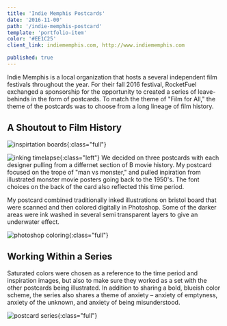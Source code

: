 ```yaml
---
title: 'Indie Memphis Postcards'
date: '2016-11-00'
path: '/indie-memphis-postcard'
template: 'portfolio-item'
color: '#EE1C25'
client_link: indiememphis.com, http://www.indiememphis.com

published: true
---
```


Indie Memphis is a local organization that hosts a several independent film festivals throughout the year. For their fall 2016 festival, RocketFuel exchanged a sponsorship for the opportunity to created a series of leave-behinds in the form of postcards. To match the theme of "Film for All," the theme of the postcards was to choose from a long lineage of film history.

## A Shoutout to Film History

![inspirtation boards](/assets/images/portfolio/indie-memphis-postcards/mood-board.jpg){:class="full"}

![inking timelapse](/assets/images/portfolio/indie-memphis-postcards/inking.gif){:class="left"}
We decided on three postcards with each designer pulling from a differnet section of B movie history. My postcard focused on the trope of "man vs monster," and pulled inpiration from illustrated monster movie posters going back to the 1950's. The font choices on the back of the card also reflected this time period.

My postcard combined traditionally inked illustrations on bristol board that were scanned and then colored digitally in Photoshop. Some of the darker areas were ink washed in several semi transparent layers to give an underwater effect.

![photoshop coloring](/assets/images/portfolio/indie-memphis-postcards/coloring.gif){:class="full"}

## Working Within a Series

Saturated colors were chosen as a reference to the time period and inspiration images, but also to make sure they worked as a set with the other postcards being illustrated. In addition to sharing a bold, blueish color scheme, the series also shares a theme of anxiety – anxiety of emptyness, anxiety of the unknown, and anxiety of being misunderstood.

![postcard series](/assets/images/portfolio/indie-memphis-postcards/postcard-series.png){:class="full"}
